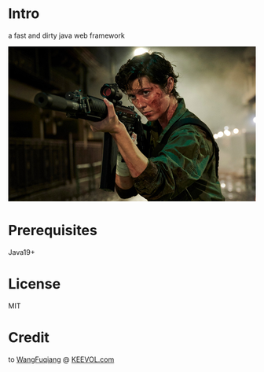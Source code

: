 # Intro

a fast and dirty java web framework

![](images/kate.png)

# Prerequisites

Java19+

# License

MIT

# Credit

to [WangFuqiang](https://afoo.me) @ [KEEVOL.com](https://keevol.com)
